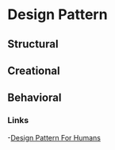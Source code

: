 # Design Pattern


## Structural 

## Creational

## Behavioral

### Links
-[Design Pattern For Humans](https://github.com/kamranahmedse/design-patterns-for-humans#structural-design-patterns)
